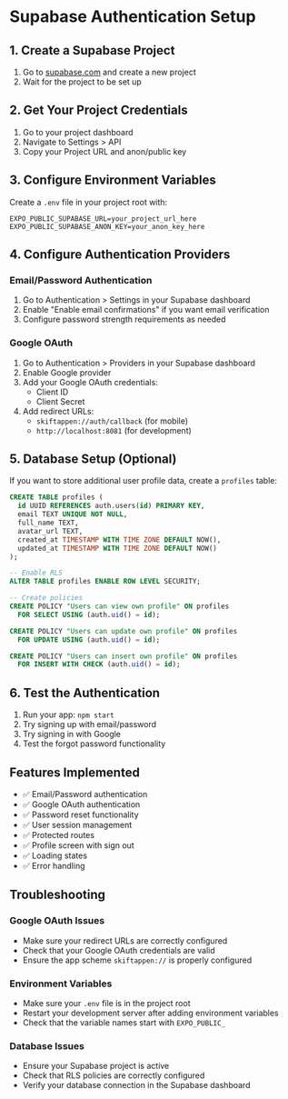 # Supabase Authentication Setup

## 1. Create a Supabase Project

1. Go to [supabase.com](https://supabase.com) and create a new project
2. Wait for the project to be set up

## 2. Get Your Project Credentials

1. Go to your project dashboard
2. Navigate to Settings > API
3. Copy your Project URL and anon/public key

## 3. Configure Environment Variables

Create a `.env` file in your project root with:

```
EXPO_PUBLIC_SUPABASE_URL=your_project_url_here
EXPO_PUBLIC_SUPABASE_ANON_KEY=your_anon_key_here
```

## 4. Configure Authentication Providers

### Email/Password Authentication
1. Go to Authentication > Settings in your Supabase dashboard
2. Enable "Enable email confirmations" if you want email verification
3. Configure password strength requirements as needed

### Google OAuth
1. Go to Authentication > Providers in your Supabase dashboard
2. Enable Google provider
3. Add your Google OAuth credentials:
   - Client ID
   - Client Secret
4. Add redirect URLs:
   - `skiftappen://auth/callback` (for mobile)
   - `http://localhost:8081` (for development)

## 5. Database Setup (Optional)

If you want to store additional user profile data, create a `profiles` table:

```sql
CREATE TABLE profiles (
  id UUID REFERENCES auth.users(id) PRIMARY KEY,
  email TEXT UNIQUE NOT NULL,
  full_name TEXT,
  avatar_url TEXT,
  created_at TIMESTAMP WITH TIME ZONE DEFAULT NOW(),
  updated_at TIMESTAMP WITH TIME ZONE DEFAULT NOW()
);

-- Enable RLS
ALTER TABLE profiles ENABLE ROW LEVEL SECURITY;

-- Create policies
CREATE POLICY "Users can view own profile" ON profiles
  FOR SELECT USING (auth.uid() = id);

CREATE POLICY "Users can update own profile" ON profiles
  FOR UPDATE USING (auth.uid() = id);

CREATE POLICY "Users can insert own profile" ON profiles
  FOR INSERT WITH CHECK (auth.uid() = id);
```

## 6. Test the Authentication

1. Run your app: `npm start`
2. Try signing up with email/password
3. Try signing in with Google
4. Test the forgot password functionality

## Features Implemented

- ✅ Email/Password authentication
- ✅ Google OAuth authentication
- ✅ Password reset functionality
- ✅ User session management
- ✅ Protected routes
- ✅ Profile screen with sign out
- ✅ Loading states
- ✅ Error handling

## Troubleshooting

### Google OAuth Issues
- Make sure your redirect URLs are correctly configured
- Check that your Google OAuth credentials are valid
- Ensure the app scheme `skiftappen://` is properly configured

### Environment Variables
- Make sure your `.env` file is in the project root
- Restart your development server after adding environment variables
- Check that the variable names start with `EXPO_PUBLIC_`

### Database Issues
- Ensure your Supabase project is active
- Check that RLS policies are correctly configured
- Verify your database connection in the Supabase dashboard 